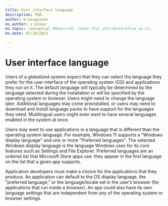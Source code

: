 ```yaml
---
title: User interface language
description: TBA.
author: m-kauppinen
ms.author: v-mikau
ms.topic: conceptual #Required; leave this attribute/value as-is.
ms.date: 01/10/2023

---
```


# User interface language

Users of a globalized system expect that they can select the language they prefer for the user interface of the operating system (OS) and applications they run on it. The default language will typically be determined by the language selected during the installation or will be specified by the operating system or browser. Users might need to change the language later. Additional languages may come preinstalled, or users may need to download and install language packs to have support for the languages they need. Multilingual users might even want to have several languages enabled in the system at once.

Users may want to use applications in a language that is different than the operating system language. For example, Windows 11 supports a "Windows display language" and one or more "Preferred languages". The selected Windows display language is the language Windows uses for its core features such as Settings and File Explorer. Preferred languages are an ordered list that Microsoft Store apps use: they appear in the first language on the list that a given app supports.

Application developers must make a choice for the applications that they produce. An application can default to the OS display language, the “preferred language,” or the language/locale set in the user’s browser (for applications that run inside a browser). An app could also have its own language settings that are independent from any of the operating system or browser settings.
